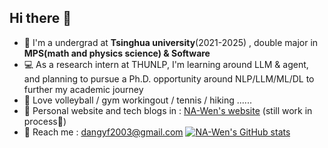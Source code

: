 ## Hi there 👋
 - 📕 I'm a undergrad at **Tsinghua university**(2021-2025) , double major in **MPS(math and physics science) & Software**
 - 💻 As a research intern at THUNLP, I'm learning around LLM & agent, and planning to pursue a Ph.D. opportunity around NLP/LLM/ML/DL to further my academic journey
 - 🏐 Love volleyball / gym workingout / tennis / hiking ......
 - 🧀 Personal website and tech blogs in : [NA-Wen's website](https://na-wen.github.io/) (still work in process🥺)
 - 📧 Reach me : dangyf2003@gmail.com
[![NA-Wen's GitHub stats](https://github-readme-stats.vercel.app/api?username=NA-Wen)](https://github.com/anuraghazra/github-readme-stats)
